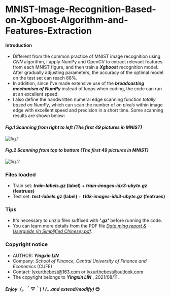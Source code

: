 # MNIST-Image-Recognition-Based-on-Xgboost-Algorithm-and-Features-Extraction
#### Introduction
- Different from the common practice of MNIST image recognition using *CNN* algorithm, I apply NumPy and OpenCV to extract relevant features from each MNIST figure, and then train a __*Xgboost*__ recognition model. After gradually adjusting parameters, the accuracy of the optimal model on the test set can reach 88%.
- In addition, since I've made extensive use of the __*broadcasting mechanism of NumPy*__ instead of loops when coding, the code can run at an excellent speed.
- I also define the handwritten numeral edge scanning function *totally based on NumPy*, which can scan the number of *on pixels* within image edge with excellent speed and precision in a short time. Some scanning results are shown below:
#### *Fig.1 Scanning from right to left (The first 49 pictures in MNIST)*
![fig.1](https://github.com/lyx66/MNIST-Image-Recognition-Based-on-Xgboost-Algorithm-and-Features-Extraction/blob/main/Scanning%20from%20right%20to%20left%20(The%20first%2049%20pictures%20in%20MNIST).png?raw=false)
#### *Fig.2 Scanning from top to bottom (The first 49 pictures in MNIST)*
![fig.2](https://github.com/lyx66/MNIST-Image-Recognition-Based-on-Xgboost-Algorithm-and-Features-Extraction/blob/main/Scanning%20from%20top%20to%20bottom%20(The%20first%2049%20pictures%20in%20MNIST).png?raw=false)
### Files loaded
- Train set: __*train-labels.gz* (label)__ + __*train-images-idx3-ubyte.gz* (featrues)__
- Test set: __*test-labels.gz* (label)__ + __*t10k-images-idx3-ubyte.gz* (featrues)__
### Tips
- It's necessary to unzip files suffixed with __*'.gz'*__ before running the code.
- You can learn more details from the PDF file [*Data ming report & Userguide (in Simplified Chinese).pdf*](https://github.com/lyx66/MNIST-Image-Recognition-Based-on-Xgboost-algorithm-and-Features-extraction/blob/main/Data%20ming%20report%20%26%20Userguide%20(in%20Simplified%20Chinese).pdf).
### Copyright notice
- AUTHOR: __*Yingxin LIN*__
- Company: *School of Finance, Central University of Finance and Economics* (CUFE)
- Contact: lyxurthebest@163.com or lyxurthebest@outlook.com
- The copyright belongs to __*Yingxin LIN*__ , 2021/08/11.
#### *Enjoy*（。＾▽＾) *! (...and extend/modify)* 😊
